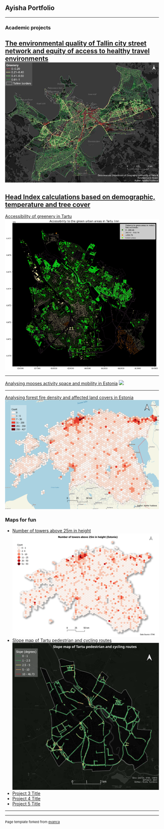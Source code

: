 ## Ayisha Portfolio

---

### Academic projects 

[The environmental quality of Tallin city street network and equity of access to healthy travel environments](/sample_page)
<img src="images/image_2024-02-01_223748180.png"/>
---
[Head Index calculations based on demographic, temperature and tree cover](/project_page)
---
[Accessibility of greenery in Tartu](/sample_page1)
<img src="images/Tartu greenery.png"/>

---
[Analysing mooses activity space and mobility in Estonia](project_page3.md)
<img src="images/moose_movement123.png"/>

---
[Analysing forest fire density and affected land covers in Estonia](project_page4.md)
<img src="images/hex_forestfire.png"/>


### Maps for fun

- [Number of towers above 25m in height](images/25M_height_.png)
  <img src="images/25M_height_.png"/>
- [Slope map of Tartu pedestrian and cycling routes](images/tartu_network_slope___.png)
  <img src="images/tartu_network_slope___.png"/>
- [Project 3 Title](http://example.com/)
- [Project 4 Title](http://example.com/)
- [Project 5 Title](http://example.com/)

---




---
<p style="font-size:11px">Page template forked from <a href="https://github.com/evanca/quick-portfolio">evanca</a></p>
<!-- Remove above link if you don't want to attibute -->
